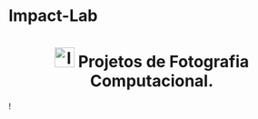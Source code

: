# Impact-Lab
<h1 align="center">
  <img src="https://github.com/user-attachments/assets/6f6792ec-f8e2-487e-a95b-9e8a7ace1f38" width="35" alt="IA Icon" />
  Projetos de Fotografia Computacional.
</h1>!

